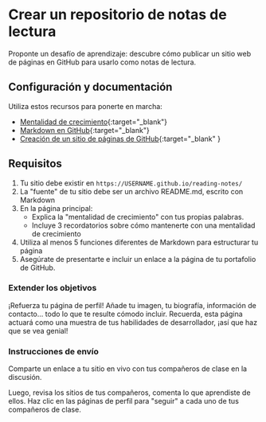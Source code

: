 # Crear un repositorio de notas de lectura

Proponte un desafío de aprendizaje: descubre cómo publicar un sitio web de páginas en GitHub para usarlo como notas de lectura.

## Configuración y documentación


Utiliza estos recursos para ponerte en marcha:

- [Mentalidad de crecimiento](https://www.atlassian.com/blog/inside-atlassian/growth-mindset){:target="_blank"}
- [Markdown en GitHub](https://help.github.com/en/articles/basic-writing-and-formatting-syntax){:target="_blank"}
- [Creación de un sitio de páginas de GitHub](https://docs.github.com/en/pages/getting-started-with-github-pages/creating-a-github-pages-site){:target="_blank" }

## Requisitos


1. Tu sitio debe existir en `https://USERNAME.github.io/reading-notes/`
1. La "fuente" de tu sitio debe ser un archivo README.md, escrito con Markdown
1. En la página principal:
     - Explica la "mentalidad de crecimiento" con tus propias palabras.
     - Incluye 3 recordatorios sobre cómo mantenerte con una mentalidad de crecimiento
1. Utiliza al menos 5 funciones diferentes de Markdown para estructurar tu página
1. Asegúrate de presentarte e incluir un enlace a la página de tu portafolio de GitHub.

### Extender los objetivos

¡Refuerza tu página de perfil! Añade tu imagen, tu biografía, información de contacto... todo lo que te resulte cómodo incluir. Recuerda, esta página actuará como una muestra de tus habilidades de desarrollador, ¡así que haz que se vea genial!

### Instrucciones de envío

Comparte un enlace a tu sitio en vivo con tus compañeros de clase en la discusión.

Luego, revisa los sitios de tus compañeros, comenta lo que aprendiste de ellos. Haz clic en las páginas de perfil para "seguir" a cada uno de tus compañeros de clase.
